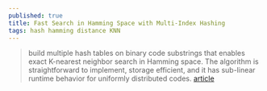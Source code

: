 ```yaml
---
published: true
title: Fast Search in Hamming Space with Multi-Index Hashing
tags: hash hamming distance KNN
---
```

> build multiple hash tables on binary code substrings that enables exact K-nearest neighbor search in Hamming space.  The algorithm is straightforward to implement,  storage  efficient,  and  it  has  sub-linear  runtime behavior for uniformly distributed codes. [article](https://www.cs.toronto.edu/~norouzi/research/papers/multi_index_hashing.pdf)